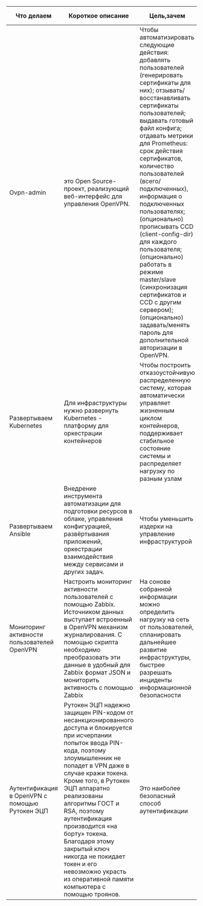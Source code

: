 
|Что делаем|Короткое описание|Цель,зачем|Время на выполнение|Очередность|
|-|-|-|-|-|
|Ovpn-admin|это Open Source-проект, реализующий веб-интерфейс для управления OpenVPN.|Чтобы автоматизировать следующие действия: добавлять пользователей (генерировать сертификаты для них); отзывать/восстанавливать сертификаты пользователей; выдавать готовый файл конфига; отдавать метрики для Prometheus: срок действия сертификатов, количество пользователей (всего/подключенных), информация о подключенных пользователях; (опционально) прописывать CCD (client-config-dir) для каждого пользователя; (опционально) работать в режиме master/slave (синхронизация сертификатов и CCD с другим сервером); (опционально) задавать/менять пароль для дополнительной авторизации в OpenVPN.|Неделя|Высокая|
|Развертываем Kubernetes|Для инфраструктуры нужно развернуть Kubernetes - платформу для оркестрации контейнеров|Чтобы построить отказоустойчивую распределенную систему, которая автоматически управляет жизненным циклом контейнеров, поддерживает стабильное состояние системы и распределяет нагрузку по разным узлам|Несколько месяцев|Низкая|
|Развертываем Ansible|Внедрение инструмента автоматизации для подготовки ресурсов в облаке, управления конфигурацией, развёртывания приложений, оркестрации взаимодействия между сервисами и других задач.|Чтобы уменьшить издерки на управление инфраструктурой|Порядка одного месяца|Средняя|
|Мониторинг активности пользователей OpenVPN|Настроить мониторинг активности пользователей с помощью Zabbix. Источником данных выступает встроенный в OpenVPN механизм журналирования. С помощью скрипта необходимо преобразовать эти данные в удобный для Zabbix формат JSON и мониторить активность с помощью Zabbix|На сонове собранной информации можно определить нагрузку на сеть от пользователей, спланировать дальнейшее развитие инфраструктуры, быстрее разрешать инциденты информационной безопасности|Месяц|Средняя|
|Аутентификация в OpenVPN c помощью Рутокен ЭЦП|Рутокен ЭЦП надежно защищен PIN-кодом от несанкционированного доступа и блокируется при исчерпании попыток ввода PIN-кода, поэтому злоумышленник не попадет в VPN даже в случае кражи токена. Кроме того, в Рутокен ЭЦП аппаратно реализованы алгоритмы ГОСТ и RSA, поэтому аутентификация производится «на борту» токена. Благодаря этому закрытый ключ никогда не покидает токен и его невозможно украсть из оперативной памяти компьютера с помощью троянов.|Это наиболее безопасный способ аутентификации|Несколько недель|Средняя|
